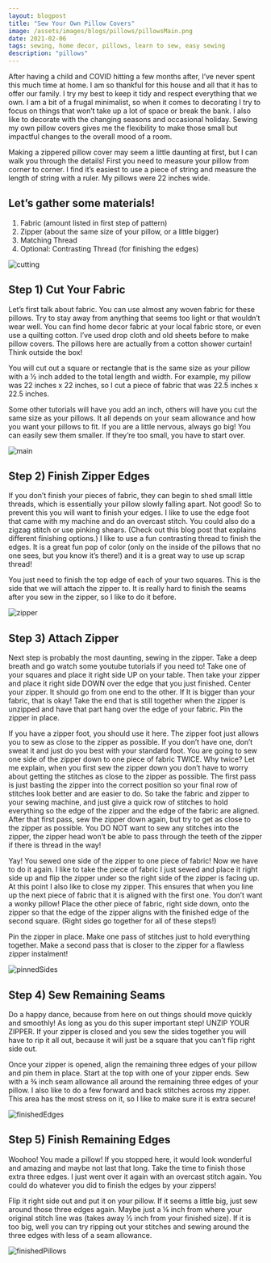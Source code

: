 ```yaml
---
layout: blogpost
title: "Sew Your Own Pillow Covers"
image: /assets/images/blogs/pillows/pillowsMain.png
date: 2021-02-06
tags: sewing, home decor, pillows, learn to sew, easy sewing
description: "pillows"
---
```


After having a child and COVID hitting a few months after, I’ve never spent this much time at home. I am so thankful for this house and all that it has to offer our family. I try my best to keep it tidy and respect everything that we own. I am a bit of a frugal minimalist, so when it comes to decorating I try to focus on things that won’t take up a lot of space or break the bank. I also like to decorate with the changing seasons and occasional holiday. Sewing my own pillow covers gives me the flexibility to make those small but impactful changes to the overall mood of a room.

Making a zippered pillow cover may seem a little daunting at first, but I can walk you through the details! First you need to measure your pillow from corner to corner. I find it’s easiest to use a piece of string and measure the length of string with a ruler. My pillows were 22 inches wide.

<h2> Let’s gather some materials! </h2>

1. Fabric (amount listed in first step of pattern)
2. Zipper (about the same size of your pillow, or a little bigger)
3. Matching Thread
4. Optional: Contrasting Thread (for finishing the edges)


![cutting](/assets/images/blogs/pillows/cutting.jpg)
<h2> Step 1) Cut Your Fabric </h2>

Let’s first talk about fabric. You can use almost any woven fabric for these pillows. Try to stay away from anything that seems too light or that wouldn’t wear well. You can find home decor fabric at your local fabric store, or even use a quilting cotton. I’ve used drop cloth and old sheets before to make pillow covers. The pillows here are actually from a cotton shower curtain! Think outside the box!

You will cut out a square or rectangle that is the same size as your pillow with a ½ inch added to the total length and width. For example, my pillow was 22 inches x 22 inches, so I cut a piece of fabric that was 22.5 inches x 22.5 inches. 

Some other tutorials will have you add an inch, others will have you cut the same size as your pillows. It all depends on your seam allowance and how you want your pillows to fit. If you are a little nervous, always go big! You can easily sew them smaller. If they’re too small, you have to start over. 


![main](/assets/images/blogs/pillows/edgeFoot.jpg)
<h2> Step 2) Finish Zipper Edges </h2>

If you don’t finish your pieces of fabric, they can begin to shed small little threads, which is essentially your pillow slowly falling apart. Not good! So to prevent this you will want to finish your edges. I like to use the edge foot that came with my machine and do an overcast stitch. You could also do a zigzag stitch or use pinking shears. (Check out this blog post that explains different finishing options.) I like to use a fun contrasting thread to finish the edges. It is a great fun pop of color (only on the inside of the pillows that no one sees, but you know it’s there!) and it is a great way to use up scrap thread!

You just need to finish the top edge of each of your two squares. This is the side that we will attach the zipper to. It is really hard to finish the seams after you sew in the zipper, so I like to do it before.


![zipper](/assets/images/blogs/pillows/zipperSewn.jpg)
<h2> Step 3) Attach Zipper </h2>


Next step is probably the most daunting, sewing in the zipper. Take a deep breath and go watch some youtube tutorials if you need to! Take one of your squares and place it right side UP on your table. Then take your zipper and place it right side DOWN over the edge that you just finished. Center your zipper. It should go from one end to the other. If It is bigger than your fabric, that is okay! Take the end that is still together when the zipper is unzipped and have that part hang over the edge of your fabric. Pin the zipper in place.

If you have a zipper foot, you should use it here. The zipper foot just allows you to sew as close to the zipper as possible. If you don’t have one, don’t sweat it and just do you best with your standard foot. You are going to sew one side of the zipper down to one piece of fabric TWICE. Why twice? Let me explain, when you first sew the zipper down you don’t have to worry about getting the stitches as close to the zipper as possible. The first pass is just basting the zipper into the correct position so your final row of stitches look better and are easier to do. So take the fabric and zipper to your sewing machine, and just give a quick row of stitches to hold everything so the edge of the zipper and the edge of the fabric are aligned. After that first pass, sew the zipper down again, but try to get as close to the zipper as possible. You DO NOT want to sew any stitches into the zipper, the zipper head won’t be able to pass through the teeth of the zipper if there is thread in the way!

Yay! You sewed one side of the zipper to one piece of fabric! Now we have to do it again. I like to take the piece of fabric I just sewed and place it right side up and flip the zipper under so the right side of the zipper is facing up. At this point I also like to close my zipper. This ensures that when you line up the next piece of fabric that it is aligned with the first one. You don’t want a wonky pillow! Place the other piece of fabric, right side down, onto the zipper so that the edge of the zipper aligns with the finished edge of the second square. (Right sides go together for all of these steps!) 

Pin the zipper in place. Make one pass of stitches just to hold everything together. Make a second pass that is closer to the zipper for a flawless zipper instalment!



![pinnedSides](/assets/images/blogs/pillows/pinnedSides.jpg)
<h2> Step 4) Sew Remaining Seams </h2>


Do a happy dance, because from here on out things should move quickly and smoothly! As long as you do this super important step! UNZIP YOUR ZIPPER. If your zipper is closed and you sew the sides together you will have to rip it all out, because it will just be a square that you can’t flip right side out. 

Once your zipper is opened, align the remaining three edges of your pillow and pin them in place. Start at the top with one of your zipper ends. Sew with a ⅜ inch seam allowance all around the remaining three edges of your pillow. I also like to do a few forward and back stitches across my zipper. This area has the most stress on it, so I like to make sure it is extra secure!


![finishedEdges](/assets/images/blogs/pillows/finishedEdges.jpg)
<h2> Step 5) Finish Remaining Edges </h2>


Woohoo! You made a pillow! If you stopped here, it would look wonderful and amazing and maybe not last that long. Take the time to finish those extra three edges. I just went over it again with an overcast stitch again. You could do whatever you did to finish the edges by your zippers! 

Flip it right side out and put it on your pillow. If it seems a little big, just sew around those three edges again. Maybe just a ⅛ inch from where your original stitch line was (takes away ½ inch from your finished size). If it is too big, well you can try ripping out your stitches and sewing around the three edges with less of a seam allowance. 


![finishedPillows](/assets/images/blogs/pillows/finishedPillows.jpg)

